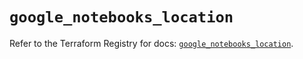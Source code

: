 # `google_notebooks_location`

Refer to the Terraform Registry for docs: [`google_notebooks_location`](https://registry.terraform.io/providers/hashicorp/google-beta/6.49.0/docs/resources/google_notebooks_location).
